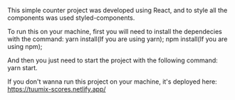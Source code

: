 This simple counter project was developed using React, and to style all the components was used styled-components.

To run this on your machine, first you will need to install the dependecies with the command:
  yarn install(If you are using yarn);
  npm install(If you are using npm);

And then you just need to start the project with the following command:
  yarn start.
  
If you don't wanna run this project on your machine, it's deployed here: https://tuumix-scores.netlify.app/
